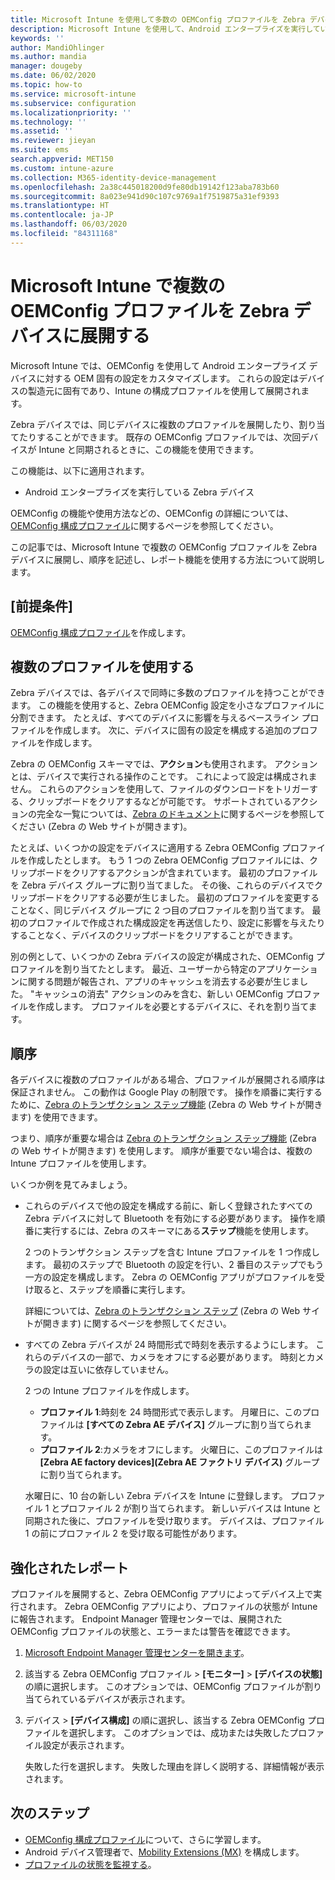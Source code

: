 ```yaml
---
title: Microsoft Intune を使用して多数の OEMConfig プロファイルを Zebra デバイスに展開する - Azure |Microsoft Docs
description: Microsoft Intune を使用して、Android エンタープライズを実行している Zebra デバイスに複数の OEMConfig デバイス構成プロファイルを作成し、展開します。 Zebra のアクションおよびステップを使用して、プロファイルを並べ替えます。
keywords: ''
author: MandiOhlinger
ms.author: mandia
manager: dougeby
ms.date: 06/02/2020
ms.topic: how-to
ms.service: microsoft-intune
ms.subservice: configuration
ms.localizationpriority: ''
ms.technology: ''
ms.assetid: ''
ms.reviewer: jieyan
ms.suite: ems
search.appverid: MET150
ms.custom: intune-azure
ms.collection: M365-identity-device-management
ms.openlocfilehash: 2a38c445018200d9fe80db19142f123aba783b60
ms.sourcegitcommit: 8a023e941d90c107c9769a1f7519875a31ef9393
ms.translationtype: HT
ms.contentlocale: ja-JP
ms.lasthandoff: 06/03/2020
ms.locfileid: "84311168"
---
```

# <a name="deploy-multiple-oemconfig-profiles-to-zebra-devices-in-microsoft-intune"></a>Microsoft Intune で複数の OEMConfig プロファイルを Zebra デバイスに展開する

Microsoft Intune では、OEMConfig を使用して Android エンタープライズ デバイスに対する OEM 固有の設定をカスタマイズします。 これらの設定はデバイスの製造元に固有であり、Intune の構成プロファイルを使用して展開されます。

Zebra デバイスでは、同じデバイスに複数のプロファイルを展開したり、割り当てたりすることができます。 既存の OEMConfig プロファイルでは、次回デバイスが Intune と同期されるときに、この機能を使用できます。

この機能は、以下に適用されます。

- Android エンタープライズを実行している Zebra デバイス

OEMConfig の機能や使用方法などの、OEMConfig の詳細については、[OEMConfig 構成プロファイル](android-oem-configuration-overview.md)に関するページを参照してください。

この記事では、Microsoft Intune で複数の OEMConfig プロファイルを Zebra デバイスに展開し、順序を記述し、レポート機能を使用する方法について説明します。

## <a name="prerequisites"></a>[前提条件]

[OEMConfig 構成プロファイル](android-oem-configuration-overview.md)を作成します。

## <a name="use-multiple-profiles"></a>複数のプロファイルを使用する

Zebra デバイスでは、各デバイスで同時に多数のプロファイルを持つことができます。 この機能を使用すると、Zebra OEMConfig 設定を小さなプロファイルに分割できます。 たとえば、すべてのデバイスに影響を与えるベースライン プロファイルを作成します。 次に、デバイスに固有の設定を構成する追加のプロファイルを作成します。

Zebra の OEMConfig スキーマでは、**アクション**も使用されます。 アクションとは、デバイスで実行される操作のことです。 これによって設定は構成されません。 これらのアクションを使用して、ファイルのダウンロードをトリガーする、クリップボードをクリアするなどが可能です。 サポートされているアクションの完全な一覧については、[Zebra のドキュメント](https://techdocs.zebra.com/oemconfig/10-0/about/)に関するページを参照してください (Zebra の Web サイトが開きます)。

たとえば、いくつかの設定をデバイスに適用する Zebra OEMConfig プロファイルを作成したとします。 もう 1 つの Zebra OEMConfig プロファイルには、クリップボードをクリアするアクションが含まれています。 最初のプロファイルを Zebra デバイス グループに割り当てました。 その後、これらのデバイスでクリップボードをクリアする必要が生じました。 最初のプロファイルを変更することなく、同じデバイス グループに 2 つ目のプロファイルを割り当てます。 最初のプロファイルで作成された構成設定を再送信したり、設定に影響を与えたりすることなく、デバイスのクリップボードをクリアすることができます。

別の例として、いくつかの Zebra デバイスの設定が構成された、OEMConfig プロファイルを割り当てたとします。 最近、ユーザーから特定のアプリケーションに関する問題が報告され、アプリのキャッシュを消去する必要が生じました。 "キャッシュの消去" アクションのみを含む、新しい OEMConfig プロファイルを作成します。 プロファイルを必要とするデバイスに、それを割り当てます。

## <a name="ordering"></a>順序

各デバイスに複数のプロファイルがある場合、プロファイルが展開される順序は保証されません。 この動作は Google Play の制限です。 操作を順番に実行するために、[Zebra のトランザクション ステップ機能](https://techdocs.zebra.com/oemconfig/10-0/mc/) (Zebra の Web サイトが開きます) を使用できます。 

つまり、順序が重要な場合は [Zebra のトランザクション ステップ機能](https://techdocs.zebra.com/oemconfig/10-0/mc/) (Zebra の Web サイトが開きます) を使用します。 順序が重要でない場合は、複数の Intune プロファイルを使用します。 

いくつか例を見てみましょう。

- これらのデバイスで他の設定を構成する前に、新しく登録されたすべての Zebra デバイスに対して Bluetooth を有効にする必要があります。 操作を順番に実行するには、Zebra のスキーマにある**ステップ**機能を使用します。

  2 つのトランザクション ステップを含む Intune プロファイルを 1 つ作成します。 最初のステップで Bluetooth の設定を行い、2 番目のステップでもう一方の設定を構成します。 Zebra の OEMConfig アプリがプロファイルを受け取ると、ステップを順番に実行します。

  詳細については、[Zebra のトランザクション ステップ](https://techdocs.zebra.com/oemconfig/10-0/mc/) (Zebra の Web サイトが開きます) に関するページを参照してください。

- すべての Zebra デバイスが 24 時間形式で時刻を表示するようにします。 これらのデバイスの一部で、カメラをオフにする必要があります。 時刻とカメラの設定は互いに依存していません。

  2 つの Intune プロファイルを作成します。

  - **プロファイル 1**:時刻を 24 時間形式で表示します。 月曜日に、このプロファイルは **[すべての Zebra AE デバイス]** グループに割り当てられます。
  - **プロファイル 2**:カメラをオフにします。 火曜日に、このプロファイルは **[Zebra AE factory devices]\(Zebra AE ファクトリ デバイス\)** グループに割り当てられます。

  水曜日に、10 台の新しい Zebra デバイスを Intune に登録します。 プロファイル 1 とプロファイル 2 が割り当てられます。 新しいデバイスは Intune と同期された後に、プロファイルを受け取ります。 デバイスは、プロファイル 1 の前にプロファイル 2 を受け取る可能性があります。

## <a name="enhanced-reporting"></a>強化されたレポート

プロファイルを展開すると、Zebra OEMConfig アプリによってデバイス上で実行されます。 Zebra OEMConfig アプリにより、プロファイルの状態が Intune に報告されます。 Endpoint Manager 管理センターでは、展開された OEMConfig プロファイルの状態と、エラーまたは警告を確認できます。

1. [Microsoft Endpoint Manager 管理センターを開きます](https://go.microsoft.com/fwlink/?linkid=2109431)。
2. 該当する Zebra OEMConfig プロファイル > **[モニター]**  >  **[デバイスの状態]** の順に選択します。 このオプションでは、OEMConfig プロファイルが割り当てられているデバイスが表示されます。
3. デバイス > **[デバイス構成]** の順に選択し、該当する Zebra OEMConfig プロファイルを選択します。 このオプションでは、成功または失敗したプロファイル設定が表示されます。

    失敗した行を選択します。 失敗した理由を詳しく説明する、詳細情報が表示されます。

## <a name="next-steps"></a>次のステップ

- [OEMConfig 構成プロファイル](android-oem-configuration-overview.md)について、さらに学習します。
- Android デバイス管理者で、[Mobility Extensions (MX)](android-zebra-mx-overview.md) を構成します。
- [プロファイルの状態を監視する](device-profile-monitor.md)。

